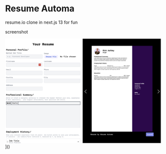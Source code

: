 # Resume Automa

resume.io clone in next.js 13 for fun

screenshot

![screenshot](https://raw.githubusercontent.com/msp5382/resume-automa/main/screenshot.png)]()
